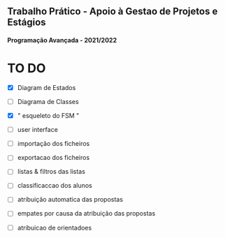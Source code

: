 ## Trabalho Prático - Apoio à Gestao de Projetos e Estágios 
#### Programação Avançada - 2021/2022


# TO DO 

- [x] Diagram de Estados

- [ ] Diagrama de Classes 

- [x] " esqueleto do FSM "

- [ ] user interface 

- [ ] importação dos ficheiros 

- [ ] exportacao dos ficheiros 

- [ ] listas & filtros das listas 

- [ ] classificaccao dos alunos 

- [ ] atribuição automatica das propostas

- [ ] empates por causa da atribuição das propostas 

- [ ] atribuicao de orientadoes 









